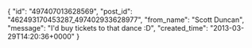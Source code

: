  {
   "id": "497407013628569",
   "post_id": "462493170453287_497402933628977",
   "from_name": "Scott Duncan",
   "message": "I'd buy tickets to that dance :D",
   "created_time": "2013-03-29T14:20:36+0000"
 }

